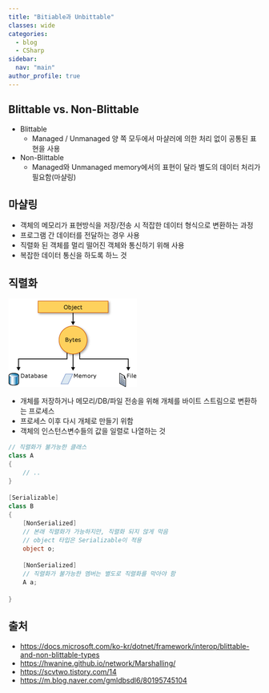 ```yaml
---
title: "Bitiable과 Unbittable"
classes: wide
categories: 
  - blog
  - CSharp
sidebar:
  nav: "main"
author_profile: true
---
```

   
## Blittable vs. Non-Blittable
* Blittable 
  - Managed / Unmanaged 양 쪽 모두에서 마샬러에 의한 처리 없이 공통된 표현을 사용
* Non-Blittable 
  - Managed와 Unmanaged memory에서의 표현이 달라 별도의 데이터 처리가 필요함(마샬링)

## 마샬링
* 객체의 메모리가 표현방식을 저장/전송 시 적잡한 데이터 형식으로 변환하는 과정
* 프로그램 간 데이터를 전달하는 경우 사용
* 직렬화 된 객체를 멀리 떨어진 객체와 통신하기 위해 사용
* 복잡한 데이터 통신을 하도록 하느 것

## 직렬화
![post_thumbnail](/assets/images/serialization-process.gif)
* 개체를 저장하거나 메모리/DB/파일 전송을 위해 개체를 바이트 스트림으로 변환하는 프로세스
* 프로세스 이후 다시 개체로 만들기 위함
* 객체의 인스턴스변수들의 값을 일렬로 나열하는 것

```csharp
// 직렬화가 불가능한 클래스
class A
{
    // ..
}

[Serializable]
class B
{
    [NonSerialized]
    // 본래 직렬화가 가능하지만, 직렬화 되지 않게 막음
    // object 타입은 Serializable이 적용
    object o; 

    [NonSerialized]
    // 직렬화가 불가능한 멤버는 별도로 직렬화를 막아야 함
    A a;

}
```

## 출처
* <https://docs.microsoft.com/ko-kr/dotnet/framework/interop/blittable-and-non-blittable-types>
* <https://hwanine.github.io/network/Marshalling/>
* <https://scvtwo.tistory.com/14>
* <https://m.blog.naver.com/gmldbsdl6/80195745104>